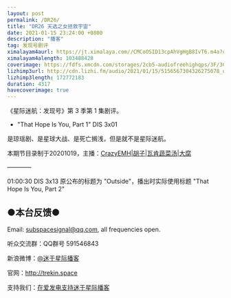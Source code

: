 ```yaml
---
layout: post
permalink: /DR26/
title: "DR26 天选之女拯救宇宙"
date: 2021-01-15 23:24:00 +0800
description: "播客"
tag: 发现号剧评
ximalayam4aurl: https://jt.ximalaya.com//CMCoOSID13cpAhVgHgB8IvT6.m4a?channel=rss&amp;album_id=3135361&amp;track_id=375134203&amp;uid=6418191&amp;jt=http://audio.xmcdn.com/storages/68aa-audiofreehighqps/6E/E4/CMCoOSID13cpAhVgHgB8IvT6.m4a
ximalayam4alength: 103488428
coverimage: https://fdfs.xmcdn.com/storages/2cb5-audiofreehighqps/3F/3C/CMCoOScD13YwAAOa3gB8IrDN.jpeg
lizhimp3url: http://cdn.lizhi.fm/audio/2021/01/15/5156567304326275078_ud.mp3
lizhimp3length: 172772183
duration: 4317
havecoverimage: true
---  
```


《星际迷航：发现号》第 3 季第 1 集剧评。

-   \"That Hope Is You, Part 1\" DIS 3x01

是琼瑶剧、是星球大战、是死亡搁浅，但是就不是星际迷航。

本期节目录制于20201019，主播：[CrazyEMH](mailto:emh@trekin.space)\|[胡子](https://weibo.com/p/1005051764117203)\|[瓦肯蔬菜汤](http://weibo.com/u/5013547255)\|[大腐](https://weibo.com/u/5113590549)

————

01:00:30 DIS 3x13 原公布的标题为 "Outside"，播出时实际使用标题 "That Hope Is You, Part 2"

## ●本台反馈●

Email: <subspacesignal@qq.com>, all frequencies open.

听众交流群：QQ群号 591546843

新浪微博：[@迷于星际播客](http://weibo.com/lostinst)

官网：<http://trekin.space>

支持我们：[在爱发电支持迷于星际播客](https://afdian.net/@lostinst)

